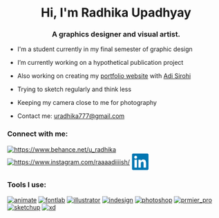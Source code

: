 <h1 align="center">Hi, I'm Radhika Upadhyay</h1>
<h3 align="center">A graphics designer and visual artist.</h3>

- I'm a student currently in my final semester of graphic design

- I’m currently working on a hypothetical publication project

- Also working on creating my [portfolio website](https://uradhika.github.io/) with [Adi Sirohi](https://github.com/Brutuski)

- Trying to sketch regularly and think less

- Keeping my camera close to me for photography

- Contact me: uradhika777@gmail.com

<p align="left">
<h3 align="left">Connect with me:</h3>
<a href="https://www.behance.net/u_radhika" target="blank"><img align="center" src="https://raw.githubusercontent.com/jaywcjlove/logo/44c52baa6827f7c694e3837f482c8690539a92e9/img/behance.svg" alt="https://www.behance.net/u_radhika" height="40" width="40" /></a>
<a href="https://www.instagram.com/raaaadiiiish/" target="blank"><img align="center" src="https://raw.githubusercontent.com/detain/svg-logos/780f25886640cef088af994181646db2f6b1a3f8/svg/instagram-2-1.svg" alt="https://www.instagram.com/raaaadiiiish/" height="40" width="40" /></a>
<a href="https://www.linkedin.com/in/radhika-upadhyay-68b41017b/" target="blank"><img align="center" src="https://raw.githubusercontent.com/devicons/devicon/40cd6bc89a299dc50ac289f8e3b071d0dff49d9c/icons/linkedin/linkedin-original.svg" height="40" width="40" /></a>
</p>

<h3 align="left">Tools I use:</h3>
<p align="left"><a href="https://www.adobe.com/products/animate.html" target="_blank"><img src="https://raw.githubusercontent.com/detain/svg-logos/780f25886640cef088af994181646db2f6b1a3f8/svg/adobe-animate.svg" alt="animate" width="40" height="40"/></a>
<a href="https://www.fontlab.com/" target="_blank"><img src="https://www.fontlab.com/images/icon_512x5122x.png" alt="fontlab" width="40" height="40"/></a>
<a href="https://www.adobe.com/products/illustrator.html" target="_blank"> <img src="https://www.vectorlogo.zone/logos/adobe_illustrator/adobe_illustrator-icon.svg" alt="illustrator" width="40" height="40"/></a>
<a href="https://www.adobe.com/products/indesign.html" target="_blank"> <img src="https://raw.githubusercontent.com/rdimascio/icons/932c4cf6c9e2031abeca1c164baa0f76785c16fe/icons/color/indesign.svg" alt="indesign" width="40" height="40"/></a>
<a href="https://www.adobe.com/products/photoshop.html" target="_blank"><img src="https://devicons.github.io/devicon/devicon.git/icons/photoshop/photoshop-plain.svg" alt="photoshop" width="40" height="40"/></a> 
<a href="https://www.adobe.com/products/premiere.html" target="_blank"><img src="https://upload.wikimedia.org/wikipedia/commons/thumb/f/f2/Adobe_Premiere_Pro_Logo.svg/512px-Adobe_Premiere_Pro_Logo.svg.png" alt="prmier_pro" width="40" height="40"/></a>
<a href="https://www.sketchup.com/" target="_blank"><img src="https://seeklogo.com/images/S/sketchup-logo-5248E6166E-seeklogo.com.png" alt="sketchup" width="40" height="40"/></a>
<a href="https://www.adobe.com/products/xd.html" target="_blank"> <img src="https://cdn.worldvectorlogo.com/logos/adobe-xd.svg" alt="xd" width="40" height="40"/></a>
</p>
